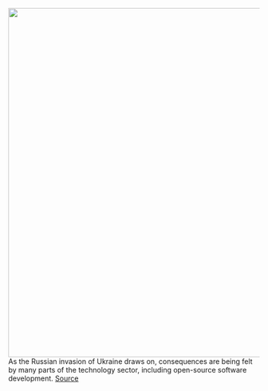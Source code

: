 <img src='https://cdn.vox-cdn.com/thumbor/at4mWl-4zqRVf61FOFL237vs0x4=/0x0:2040x1360/1200x800/filters:focal(857x517:1183x843)/cdn.vox-cdn.com/uploads/chorus_image/image/70653367/akrales_220309_4977_0258.0.jpg' width='700px' /><br/>
As the Russian invasion of Ukraine draws on, consequences are being felt by many parts of the technology sector, including open-source software development.
<a href='https://www.theverge.com/2022/3/21/22989339/protestware-attacks-russia-sberbank-open-source'> Source <a/>